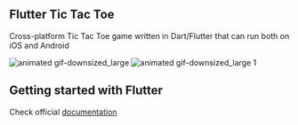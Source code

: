 ## Flutter Tic Tac Toe

Cross-platform Tic Tac Toe game written in Dart/Flutter that can run both on iOS and Android

![animated gif-downsized_large](https://user-images.githubusercontent.com/13784275/38166851-6899976e-3533-11e8-9de7-24a4725f647f.gif)
![animated gif-downsized_large 1](https://user-images.githubusercontent.com/13784275/38167052-87953656-3537-11e8-9da9-4c0ca04276c0.gif)


## Getting started with Flutter
Check official [documentation](https://flutter.io/)
